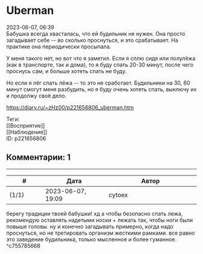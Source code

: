 Uberman
=======

  
2023-06-07, 06:39  
 Бабушка всегда хвасталась, что ей будильник не нужен. Она просто загадывает себе -- во сколько проснуться, и это срабатывает. На практике она периодически просыпала.   
   
 У меня такого нет, но вот что я заметил. Если я сплю сидя или полулёжа (как в транспорте, так и дома), то я буду спать 20-30 минут, после чего проснусь сам, и больше хотеть спать не буду.   
   
 Но если я лёг спать лёжа -- то это не сработает. Будильники на 30, 60 минут смогут меня разбудить, но я буду очень хотеть спать, выключу их и продолжу своё дело.   
  
<https://diary.ru/~zHz00/p221656806_uberman.htm>  
  
Теги:  
[[Восприятие]]  
[[Наблюдения]]  
ID: p221656806  


Комментарии: 1
--------------

  


---



|         #         |              Дата              |                     Автор                     |           ID           |
| --- | --- | --- | --- |
| (1/1) | 2023-06-07, 19:09 | cytoex | c755785668 |

  
 берегу традиции твоей бабушки! хд а чтобы безопасно спать лежа, рекомендую оставлять надетыми носки + лежать так, чтобы ноги были повыше головы. ну и конечно загадывать примерно, когда надо проснуться, но не третировать организм жесткими рамками. все равно это заведение будильника, только мысленное и более гуманное.   
 ^c755785668